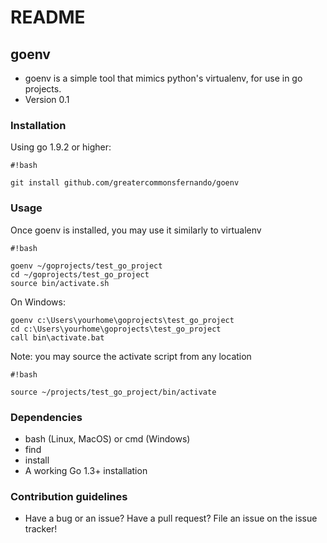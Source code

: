 # README #

## goenv ##
* goenv is a simple tool that mimics python's virtualenv, for use in go projects.
* Version 0.1

### Installation ###

Using go 1.9.2 or higher:

```
#!bash

git install github.com/greatercommonsfernando/goenv
```
### Usage ###

Once goenv is installed, you may use it similarly to virtualenv

```
#!bash

goenv ~/goprojects/test_go_project
cd ~/goprojects/test_go_project
source bin/activate.sh
```

On Windows:

```
goenv c:\Users\yourhome\goprojects\test_go_project
cd c:\Users\yourhome\goprojects\test_go_project
call bin\activate.bat

```


Note: you may source the activate script from any location

```
#!bash

source ~/projects/test_go_project/bin/activate
```

### Dependencies ###

* bash (Linux, MacOS) or cmd (Windows)
* find
* install
* A working Go 1.3+ installation

### Contribution guidelines ###

* Have a bug or an issue? Have a pull request? File an issue on the issue tracker!